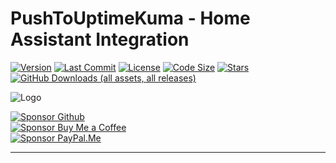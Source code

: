 # PushToUptimeKuma - Home Assistant Integration

[![Version](https://img.shields.io/github/v/release/UnoSite/PushToUptimeKuma?label=version&style=for-the-badge&labelColor=333333&color=cad401)](https://github.com/UnoSite/PushToUptimeKuma/releases/latest)
[![Last Commit](https://img.shields.io/github/last-commit/UnoSite/PushToUptimeKuma?style=for-the-badge&labelColor=333333&color=cad401)](https://github.com/UnoSite/PushToUptimeKuma/commits/main/)
[![License](https://img.shields.io/github/license/UnoSite/PushToUptimeKuma?style=for-the-badge&labelColor=333333&color=cad401)](https://github.com/UnoSite/PushToUptimeKuma/blob/main/LICENSE.md)
[![Code Size](https://img.shields.io/github/languages/code-size/UnoSite/PushToUptimeKuma?style=for-the-badge&labelColor=333333&color=cad401)](#)
[![Stars](https://img.shields.io/github/stars/UnoSite/PushToUptimeKuma?style=for-the-badge&labelColor=333333&color=cad401)](#)
[![GitHub Downloads (all assets, all releases)](https://img.shields.io/github/downloads/UnoSite/PushToUptimeKuma/total?style=for-the-badge&labelColor=333333&color=cad401)](#)

![Logo](https://github.com/UnoSite/PushToUptimeKuma/blob/main/logo.png)

[![Sponsor Github](https://img.shields.io/badge/Sponsor-Github-000?style=for-the-badge&logo=githubsponsors&labelColor=333333&color=cad401&logoColor=EA4AAA)](https://github.com/sponsors/UnoSite)\
[![Sponsor Buy Me a Coffee](https://img.shields.io/badge/Sponsor-Buy%20me%20a%20coffee-000?style=for-the-badge&logo=buymeacoffee&labelColor=333333&color=cad401&logoColor=FFDD00)](https://buymeacoffee.com/UnoSite)\
[![Sponsor PayPal.Me](https://img.shields.io/badge/Sponsor-paypal.me-000?style=for-the-badge&logo=paypal&labelColor=333333&color=cad401&logoColor=002991)](https://paypal.me/UnoSite)

---
